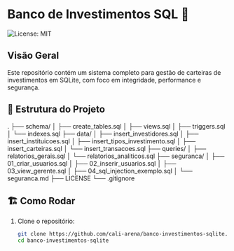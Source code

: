 # Banco de Investimentos SQL 🏦

![License: MIT](https://img.shields.io/badge/license-MIT-blue.svg)

## Visão Geral
Este repositório contém um sistema completo para gestão de carteiras de investimentos em SQLite, com foco em integridade, performance e segurança.

## 🚀 Estrutura do Projeto
.
├── schema/
│   ├── create_tables.sql
│   ├── views.sql
│   ├── triggers.sql
│   └── indexes.sql
├── data/
│   ├── insert_investidores.sql
│   ├── insert_instituicoes.sql
│   ├── insert_tipos_investimento.sql
│   ├── insert_carteiras.sql
│   └── insert_transacoes.sql
├── queries/
│   ├── relatorios_gerais.sql
│   └── relatorios_analiticos.sql
├── seguranca/
│   ├── 01_criar_usuarios.sql
│   ├── 02_inserir_usuarios.sql
│   ├── 03_view_gerente.sql
│   ├── 04_sql_injection_exemplo.sql
│   └── seguranca.md
├── LICENSE
└── .gitignore

## 🏗️ Como Rodar
1. Clone o repositório:
   ```bash
   git clone https://github.com/cali-arena/banco-investimentos-sqlite.git
   cd banco-investimentos-sqlite
